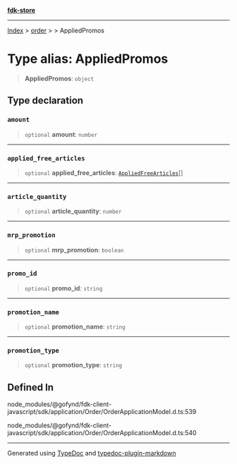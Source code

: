 [**fdk-store**](../../../README.md)
***

[Index](../../../API.md) > [order](../../README.md) > [<internal>](../README.md) > AppliedPromos

# Type alias: AppliedPromos

> **AppliedPromos**: `object`

## Type declaration

### `amount`

> `optional` **amount**: `number`

***

### `applied_free_articles`

> `optional` **applied\_free\_articles**: [`AppliedFreeArticles`](type-alias.AppliedFreeArticles.md)[]

***

### `article_quantity`

> `optional` **article\_quantity**: `number`

***

### `mrp_promotion`

> `optional` **mrp\_promotion**: `boolean`

***

### `promo_id`

> `optional` **promo\_id**: `string`

***

### `promotion_name`

> `optional` **promotion\_name**: `string`

***

### `promotion_type`

> `optional` **promotion\_type**: `string`

## Defined In

node\_modules/@gofynd/fdk-client-javascript/sdk/application/Order/OrderApplicationModel.d.ts:539

node\_modules/@gofynd/fdk-client-javascript/sdk/application/Order/OrderApplicationModel.d.ts:540

***
Generated using [TypeDoc](https://typedoc.org/) and [typedoc-plugin-markdown](https://www.npmjs.com/package/typedoc-plugin-markdown)
